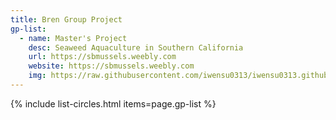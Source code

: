 ```yaml
---
title: Bren Group Project
gp-list:
  - name: Master's Project
    desc: Seaweed Aquaculture in Southern California
    url: https://sbmussels.weebly.com
    website: https://sbmussels.weebly.com
    img: https://raw.githubusercontent.com/iwensu0313/iwensu0313.github.io/master/img/profile.jpg
---
```


{% include list-circles.html items=page.gp-list %}